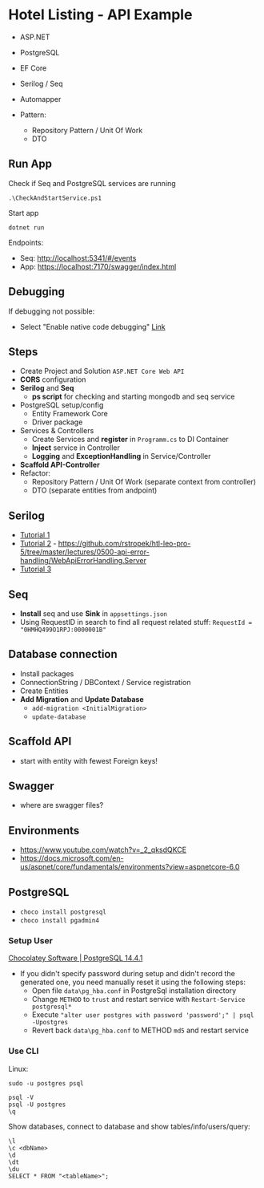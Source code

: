 ﻿# Hotel Listing - API Example

- ASP.NET
- PostgreSQL
- EF Core
- Serilog / Seq
- Automapper

- Pattern:
  - Repository Pattern / Unit Of Work
  - DTO

## Run App

Check if Seq and PostgreSQL services are running

```shell
.\CheckAndStartService.ps1
```

Start app

```shell
dotnet run
```

Endpoints:

- Seq: <http://localhost:5341/#/events>
- App: <https://localhost:7170/swagger/index.html>

## Debugging
If debugging not possible:

- Select "Enable native code debugging" [Link](https://docs.microsoft.com/en-us/visualstudio/debugger/how-to-enable-debugging-for-aspnet-applications?view=vs-2022)

## Steps

- Create Project and Solution `ASP.NET Core Web API`
- **CORS** configuration
- **Serilog** and **Seq**
  - **ps script** for checking and starting mongodb and seq service
- PostgreSQL setup/config
  - Entity Framework Core
  - Driver package
- Services & Controllers
  - Create Services and **register** in `Programm.cs` to DI Container
  - **Inject** service in Controller
  - **Logging** and **ExceptionHandling** in Service/Controller
- **Scaffold API-Controller**
- Refactor:
  - Repository Pattern / Unit Of Work (separate context from controller)
  - DTO (separate entities from andpoint)


## Serilog

- [Tutorial 1](https://www.youtube.com/watch?v=MYKTwvowMUI)
- [Tutorial 2](https://www.youtube.com/watch?v=hJ0QHRV3RPQ) - <https://github.com/rstropek/htl-leo-pro-5/tree/master/lectures/0500-api-error-handling/WebApiErrorHandling.Server>
- [Tutorial 3](https://www.youtube.com/watch?v=_iryZxv8Rxw)

## Seq

- **Install** seq and use **Sink** in `appsettings.json`
- Using RequestID in search to find all request related stuff: `RequestId = "0HMHQ499O1RPJ:0000001B"`

## Database connection

- Install packages
- ConnectionString / DBContext / Service registration
- Create Entities
- **Add Migration** and **Update Database**
  - `add-migration <InitialMigration>`
  - `update-database`

## Scaffold API

- start with entity with fewest Foreign keys!

## Swagger

- where are swagger files?

## Environments

- <https://www.youtube.com/watch?v=_2_qksdQKCE>
- <https://docs.microsoft.com/en-us/aspnet/core/fundamentals/environments?view=aspnetcore-6.0>

## PostgreSQL

- `choco install postgresql`
- `choco install pgadmin4`

### Setup User

[Chocolatey Software | PostgreSQL 14.4.1](https://community.chocolatey.org/packages/postgresql "‌")

- If you didn't specify password during setup and didn't record the generated one, you need manually reset it using the following steps:
  - Open file `data\pg_hba.conf` in PostgreSql installation directory
  - Change `METHOD` to `trust` and restart service with `Restart-Service postgresql*`
  - Execute `"alter user postgres with password 'password';" | psql -Upostgres`
  - Revert back `data\pg_hba.conf` to METHOD `md5` and restart service

### Use CLI

Linux:

```shell
sudo -u postgres psql
```

``` shell
psql -V
psql -U postgres
\q
```

Show databases, connect to database and show tables/info/users/query:

```shell
\l
\c <dbName>
\d
\dt
\du
SELECT * FROM "<tableName>";
```
